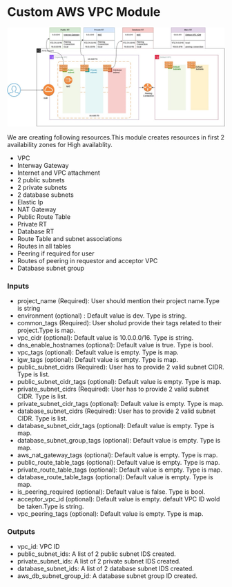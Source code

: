 # Custom AWS VPC Module

![alt text](images/vpc.jpeg)

We are creating following resources.This module creates resources in first 2 availability zones for High availablity.

* VPC
* Interway Gateway
* Internet and VPC attachment
* 2 public subnets
* 2 private subnets
* 2 database subnets
* Elastic Ip
* NAT Gateway
* Public Route Table
* Private RT
* Database RT
* Route Table and subnet associations
* Routes in all tables
* Peering if required for user
* Routes of peering in requestor and acceptor VPC
* Database subnet group


### Inputs
* project_name (Required): User should mention their project name.Type is string
* environment (optional) : Default value is dev. Type is string.
* common_tags (Required): User sholud provide their tags related to their project.Type is map.
* vpc_cidr (optional): Default value is 10.0.0.0/16. Type is string.
* dns_enable_hostnames (optional): Default value is true. Type is bool.  
* vpc_tags (optional): Default value is empty. Type is map.
* igw_tags (optional): Default value is empty. Type is map.
* public_subnet_cidrs (Required): User has to provide 2 valid subnet CIDR. Type is list.
* public_subnet_cidr_tags (optional): Default value is empty. Type is map.
* private_subnet_cidrs (Required): User has to provide 2 valid subnet CIDR. Type is list.
* private_subnet_cidr_tags (optional): Default value is empty. Type is map.
* database_subnet_cidrs (Required): User has to provide 2 valid subnet CIDR. Type is list.
* database_subnet_cidr_tags (optional): Default value is empty. Type is map.
* database_subnet_group_tags (optional): Default value is empty. Type is map.
* aws_nat_gateway_tags (optional): Default value is empty. Type is map.
* public_route_table_tags (optional): Default value is empty. Type is map.
* private_route_table_tags (optional): Default value is empty. Type is map.
* database_route_table_tags (optional): Default value is empty. Type is map.
* is_peering_required (optional): Default value is false. Type is bool.
* acceptor_vpc_id (optional): Default value is empty. default VPC ID wold be taken.Type is string.
* vpc_peering_tags (optional): Default value is empty. Type is map.

### Outputs

* vpc_id: VPC ID
* public_subnet_ids: A list of 2 public subnet IDS created.
* private_subnet_ids: A list of 2 private subnet IDS created.
* database_subnet_ids: A list of 2 database subnet IDS created.
* aws_db_subnet_group_id: A database subnet group ID created.
